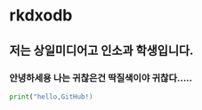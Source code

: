 # rkdxodb

## 저는 상일미디어고 인소과 학생입니다.

### 안녕하세용 나는 귀찮은건 딱질색이야 귀찮다.....
```py
print("hello,GitHub!)
```
